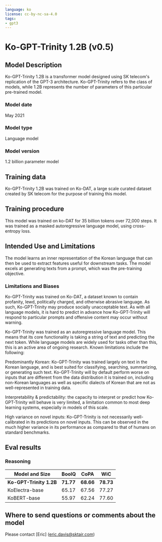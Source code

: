 ```yaml
---
language: ko
license: cc-by-nc-sa-4.0
tags:
- gpt3
---
```


# Ko-GPT-Trinity 1.2B (v0.5)

## Model Description

Ko-GPT-Trinity 1.2B is a transformer model designed using SK telecom's replication of the GPT-3 architecture. Ko-GPT-Trinity refers to the class of models, while 1.2B represents the number of parameters of this particular pre-trained model.

### Model date
May 2021

### Model type
Language model

### Model version
1.2 billion parameter model

## Training data

Ko-GPT-Trinity 1.2B was trained on Ko-DAT, a large scale curated dataset created by SK telecom for the purpose of training this model.

## Training procedure

This model was trained on ko-DAT for 35 billion tokens over 72,000 steps. It was trained as a masked autoregressive language model, using cross-entropy loss.

## Intended Use and Limitations

The model learns an inner representation of the Korean language that can then be used to extract features useful for downstream tasks. The model excels at generating texts from a prompt, which was the pre-training objective.

### Limitations and Biases

Ko-GPT-Trinity was trained on Ko-DAT, a dataset known to contain profanity, lewd, politically charged, and otherwise abrasive language. As such, Ko-GPT-Trinity may produce socially unacceptable text. As with all language models, it is hard to predict in advance how Ko-GPT-Trinity will respond to particular prompts and offensive content may occur without warning.

Ko-GPT-Trinity was trained as an autoregressive language model. This means that its core functionality is taking a string of text and predicting the next token. While language models are widely used for tasks other than this, this is an active area of ongoing research. Known limitations include the following:

Predominantly Korean: Ko-GPT-Trinity was trained largely on text in the Korean language, and is best suited for classifying, searching, summarizing, or generating such text. Ko-GPT-Trinity will by default perform worse on inputs that are different from the data distribution it is trained on, including non-Korean languages as well as specific dialects of Korean that are not as well-represented in  training data. 

Interpretability & predictability: the capacity to interpret or predict how Ko-GPT-Trinity will behave is very limited, a limitation common to most deep learning systems, especially in models of this scale.

High variance on novel inputs: Ko-GPT-Trinity is not necessarily well-calibrated in its predictions on novel inputs. This can be observed in the much higher variance in its performance as compared to that of humans on standard benchmarks.

## Eval results

### Reasoning

| Model and Size          | BoolQ     | CoPA       | WiC       | 
| ----------------------- | --------- | ---------- | --------- |
| **Ko-GPT-Trinity 1.2B** | **71.77** | **68.66**  | **78.73** |
| KoElectra-base          | 65.17     | 67.56      | 77.27     |
| KoBERT-base             | 55.97     | 62.24      | 77.60     |

## Where to send questions or comments about the model
Please contact [Eric] (eric.davis@sktair.com)
